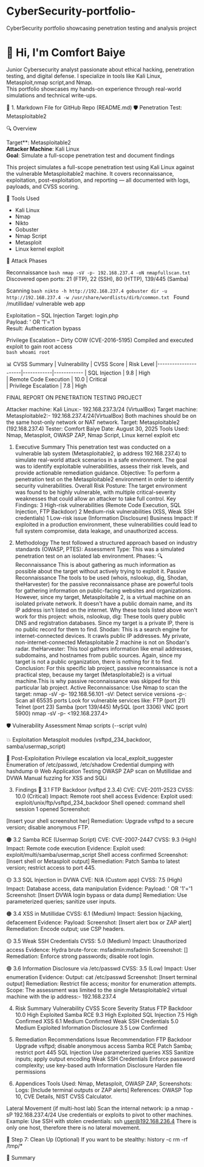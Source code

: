 # CyberSecurity-portfolio-
CyberSecurity portfolio showcasing penetration testing and analysis project 


# 👋 Hi, I'm Comfort Baiye

Junior Cybersecurity analyst passionate about ethical hacking, penetration testing, and digital defense. I specialize in tools like Kali Linux, Metasploit,nmap script,and Nmap.  
This portfolio showcases my hands-on experience through real-world simulations and technical write-ups.

📝 1. Markdown File for GitHub Repo (README.md)
🛡️ Penetration Test: Metasploitable2

🔍 Overview 

Target**: Metasploitable2  
**Attacker Machine**: Kali Linux  
**Goal**: Simulate a full-scope penetration test and document findings

This project simulates a full-scope penetration test using Kali Linux against the vulnerable Metasploitable2 machine. It covers reconnaissance, exploitation, post-exploitation, and reporting — all documented with logs, payloads, and CVSS scoring.

🧰 Tools Used
- Kali Linux
- Nmap
- Nikto
- Gobuster
- Nmap Script 
- Metasploit
- Linux kernel exploit 

🧪 Attack Phases

Reconnaissance
`bash
nmap -sV -p- 192.168.237.4 -oN nmapfullscan.txt
`
Discovered open ports: 21 (FTP), 22 (SSH), 80 (HTTP), 139/445 (Samba)

Scanning
`bash
nikto -h http://192.168.237.4
gobuster dir -u http://192.168.237.4 -w /usr/share/wordlists/dirb/common.txt
`
Found /mutillidae/ vulnerable web app

Exploitation – SQL Injection
Target: login.php  
Payload: ' OR '1'='1  
Result: Authentication bypass


Privilege Escalation – Dirty COW (CVE-2016-5195)
Compiled and executed exploit to gain root access  
`bash
whoami
root
`

📊 CVSS Summary
| Vulnerability         | CVSS Score | Risk Level 
|----------------------|------------|------------
| SQL Injection         | 9.8        | High       
| Remote Code Execution | 10.0       | Critical   
| Privilege Escalation  | 7.8        | High       
                     


FINAL REPORT ON PENETRATION TESTING PROJECT 
 
Attacker machine: Kali Linux:- 192.168.237.3/24 (VirtualBox)
Target machine: Metasploitable2:- 192.168.237.4/24(VirtualBox)
Both machines should be on the same host-only network or NAT network.
Target: Metasploitable2 (192.168.237.4)
Tester: Comfort Baiye
 Date: August 30, 2025
Tools Used: Nmap, Metasploit, OWASP ZAP, Nmap Script, Linux kernel exploit etc

1. Executive Summary
This penetration test was conducted on a vulnerable lab system (Metasploitable2, ip address 192.168.237.4) to simulate real-world attack scenarios in a safe environment. The goal was to identify exploitable vulnerabilities, assess their risk levels, and provide actionable remediation guidance.
Objective:
To perform a penetration test on the Metasploitable2 environment in order to identify security vulnerabilities.
Overall Risk Posture:
The target environment was found to be highly vulnerable, with multiple critical-severity weaknesses that could allow an attacker to take full control. 
 Key Findings:
3 High-risk vulnerabilities (Remote Code Execution, SQL Injection, FTP Backdoor)
2 Medium-risk vulnerabilities (XSS, Weak SSH credentials)
1 Low-risk issue (Information Disclosure)
Business Impact: If exploited in a production environment, these vulnerabilities could lead to full system compromise, data leakage, and unauthorized access.

2. Methodology
The test followed a structured approach based on industry standards (OWASP, PTES):
Assessment Type: This was a simulated penetration test on an isolated lab environment.
      Phases:
🔍 Reconnaissance
This is about gathering as much information as possible about the target without actively trying to exploit it.
Passive Reconnaissance
The tools to be used (whois, nslookup, dig, Shodan, theHarvester) for the passive reconnaissance phase are powerful tools for gathering information on public-facing websites and organizations. However, since my target, Metasploitable 2, is a virtual machine on an isolated private network. It doesn't have a public domain name, and its IP address isn't listed on the internet.
Why these tools listed above won't work for this project:
whois, nslookup, dig: These tools query public DNS and registration databases. Since my target is a private IP, there is no public record for them to find.
Shodan: This is a search engine for internet-connected devices. It crawls public IP addresses. My private, non-internet-connected Metasploitable 2 machine is not on Shodan's radar.
theHarvester: This tool gathers information like email addresses, subdomains, and hostnames from public sources. Again, since my target is not a public organization, there is nothing for it to find.
Conclusion: For this specific lab project, passive reconnaissance is not a practical step, because my target (Metasploitable2) is a virtual machine.This is why passive reconnaissance was skipped for this particular lab project.
Active Reconnaissance:
Use Nmap to scan the target:
nmap -sV -p- 192.168.56.101
-sV: Detect service versions
-p-: Scan all 65535 ports
Look for vulnerable services like:
FTP (port 21)
Telnet (port 23)
Samba (port 139/445)
MySQL (port 3306)
VNC (port 5900)
 nmap -sV -p- <192.168.237.4>

🛡️ Vulnerability Assessment
Nmap scripts (--script vuln)

💥 Exploitation
Metasploit modules (vsftpd_234_backdoor, samba/usermap_script)

🧠 Post-Exploitation
Privilege escalation via local_exploit_suggester
Enumeration of /etc/passwd, /etc/shadow
Credential dumping with hashdump
🌐 Web Application Testing
OWASP ZAP scan on Mutillidae and DVWA
Manual fuzzing for XSS and SQLi

3. Findings
🔴 3.1 FTP Backdoor (vsftpd 2.3.4)
CVE: CVE-2011-2523
CVSS: 10.0 (Critical)
Impact: Remote root shell access
Evidence:
Exploit used: exploit/unix/ftp/vsftpd_234_backdoor
Shell opened: command shell session 1 opened
Screenshot: 


[Insert your shell screenshot her]
Remediation: Upgrade vsftpd to a secure version; disable anonymous FTP.

🟠 3.2 Samba RCE (Usermap Script)
CVE: CVE-2007-2447
CVSS: 9.3 (High)
Impact: Remote code execution
Evidence:
Exploit used: exploit/multi/samba/usermap_script
Shell access confirmed
Screenshot: [Insert shell or Metasploit output]
Remediation: Patch Samba to latest version; restrict access to port 445.

🟡 3.3 SQL Injection in DVWA
CVE: N/A (Custom app)
CVSS: 7.5 (High)
Impact: Database access, data manipulation
Evidence:
Payload: ' OR '1'='1
Screenshot: [Insert DVWA login bypass or data dump]
Remediation: Use parameterized queries; sanitize user inputs.

🟠 3.4 XSS in Mutillidae
CVSS: 6.1 (Medium)
Impact: Session hijacking, defacement
Evidence:
Payload: <script>alert('XSS')</script>
Screenshot: [Insert alert box or ZAP alert]
Remediation: Encode output; use CSP headers.

🟡 3.5 Weak SSH Credentials
CVSS: 5.0 (Medium)
Impact: Unauthorized access
Evidence:
Hydra brute-force: msfadmin:msfadmin
Screenshot: []
Remediation: Enforce strong passwords; disable root login.

🟢 3.6 Information Disclosure via /etc/passwd
CVSS: 3.5 (Low)
Impact: User enumeration
Evidence:
Output: cat /etc/passwd
Screenshot: [Insert terminal output]
Remediation: Restrict file access; monitor for enumeration attempts.
Scope: The assessment was limited to the single Metasploitable2 virtual machine with the ip address:- 192.168.237.4

4. Risk Summary
Vulnerability
CVSS Score
Severity
Status
FTP Backdoor
10.0
High
Exploited
Samba RCE
9.3
High
Exploited
SQL Injection
7.5
High
Confirmed
XSS
6.1
Medium
Confirmed
Weak SSH Credentials
5.0
Medium
Exploited
Information Disclosure
3.5
Low
Confirmed


5. Remediation Recommendations
Issue
Recommendation
FTP Backdoor
Upgrade vsftpd; disable anonymous access
Samba RCE
Patch Samba; restrict port 445
SQL Injection
Use parameterized queries
XSS
Sanitize inputs; apply output encoding
Weak SSH Credentials
Enforce password complexity; use key-based auth
Information Disclosure
Harden file permissions


6. Appendices
Tools Used: Nmap, Metasploit, OWASP ZAP,
Screenshots:
Logs: [Include terminal outputs or ZAP alerts]
References: OWASP Top 10, CVE Details, NIST CVSS Calculator.

 Lateral Movement (if multi-host lab)
Scan the internal network:
ip a
nmap -sP 192.168.237.4/24
Use credentials or exploits to pivot to other machines.
Example: Use SSH with stolen credentials:
ssh user@192.168.236.4
There is only one host, therefore there is no lateral movement.

🧹 Step 7: Clean Up (Optional)
If you want to be stealthy:
history -c
rm -rf /tmp/*

🧠 Summary














